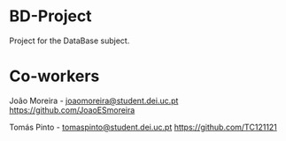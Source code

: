 # BD-Project

Project for the DataBase subject.

# Co-workers

João Moreira - joaomoreira@student.dei.uc.pt https://github.com/JoaoESmoreira

Tomás Pinto - tomaspinto@student.dei.uc.pt https://github.com/TC121121